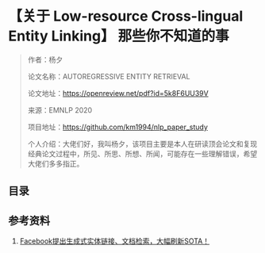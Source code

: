 # 【关于  Low-resource Cross-lingual Entity Linking】 那些你不知道的事

> 作者：杨夕
> 
> 论文名称：AUTOREGRESSIVE ENTITY RETRIEVAL
> 
> 论文地址：https://openreview.net/pdf?id=5k8F6UU39V
> 
> 来源：EMNLP 2020
> 
> 项目地址：https://github.com/km1994/nlp_paper_study
> 
> 个人介绍：大佬们好，我叫杨夕，该项目主要是本人在研读顶会论文和复现经典论文过程中，所见、所思、所想、所闻，可能存在一些理解错误，希望大佬们多多指正。

## 目录




## 参考资料

1. [Facebook提出生成式实体链接、文档检索，大幅刷新SOTA！](https://mp.weixin.qq.com/s/AIHsI3L57WLqR0D5y-_BTQ)